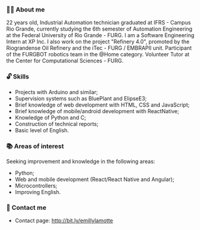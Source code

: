 ### 🙋🏻 About me

  22 years old, Industrial Automation technician graduated at IFRS - Campus Rio Grande, currently studying the 6th semester of Automation Engineering at the Federal University of Rio Grande - FURG. I am a Software Engineering Intern at XP Inc. I also work on the project "Refinery 4.0", promoted by the Riograndense Oil Refinery and the iTec - FURG / EMBRAPII unit. Participant of the FURGBOT robotics team in the @Home category. Volunteer Tutor at the Center for Computational Sciences - FURG.
### 🔓 Skills
- Projects with Arduino and similar;
- Supervision systems such as BluePlant and ElipseE3;
- Brief knowledge of web development with HTML, CSS and JavaScript;
- Brief knowledge of mobile/android development with ReactNative;
- Knowledge of Python and C;
- Construction of technical reports;
- Basic level of English.
### 📚 Areas of interest 
Seeking improvement and knowledge in the following areas:<br>
- Python;
- Web and mobile development (React/React Native and Angular);
- Microcontrollers; 
- Improving English.
 ### 📧 Contact me 
 - Contact page: http://bit.ly/emillylamotte




